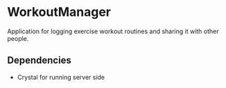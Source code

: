 # WorkoutManager

Application for logging exercise workout routines and sharing it with other people.

## Dependencies

- Crystal for running server side
